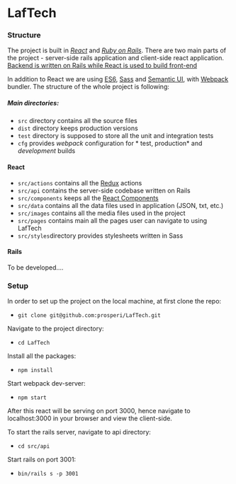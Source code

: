 # **LafTech**


### Structure

The project is built in [*React*](https://reactjs.org/tutorial/tutorial.html) and [*Ruby on Rails*](http://guides.rubyonrails.org/getting_started.html). There are two main parts of the project - server-side rails application and client-side react application. [Backend is written on Rails while React is used to build front-end](https://www.fullstackreact.com/articles/how-to-get-create-react-app-to-work-with-your-rails-api/)

In addition to React we are using [ES6](http://ccoenraets.github.io/es6-tutorial/), [Sass](http://sass-lang.com/) and [Semantic UI](https://react.semantic-ui.com/), with [Webpack](https://webpack.js.org/) bundler. The structure of the whole project is following:

##### Main directories:
- `src` directory contains all the source files
- `dist` directory keeps production versions
- `test` directory is supposed to store all the unit and integration tests
- `cfg` provides *webpack* configuration for * test, production* and *development* builds

#### React
- `src/actions` contains all the [Redux](https://redux.js.org/) actions
- `src/api` contains the server-side codebase written on Rails
- `src/components` keeps all the [React Components](https://reactjs.org/docs/react-component.html)
- `src/data` contains all the data files used in application (JSON, txt, etc.)
- `src/images` contains all the media files used in the project
- `src/pages` contains main all the pages user can navigate to using LafTech
- `src/styles`directory provides stylesheets written in Sass

#### Rails
To be developed....

### Setup

In order to set up the project on the local machine, at first clone the repo:
- `git clone git@github.com:prosperi/LafTech.git`

Navigate to the project directory:
- `cd LafTech`

Install all the packages:
- `npm install`

Start webpack dev-server:
- `npm start`

After this react will be serving on port 3000, hence navigate to localhost:3000 in your browser and view the client-side.

To start the rails server, navigate to api directory:
- `cd src/api`

Start rails on port 3001:
- `bin/rails s -p 3001`
